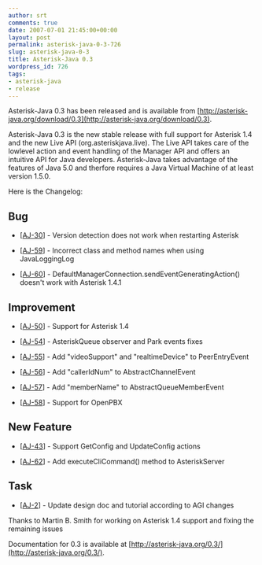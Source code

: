 ```yaml
---
author: srt
comments: true
date: 2007-07-01 21:45:00+00:00
layout: post
permalink: asterisk-java-0-3-726
slug: asterisk-java-0-3
title: Asterisk-Java 0.3
wordpress_id: 726
tags:
- asterisk-java
- release
---
```


Asterisk-Java 0.3 has been released and is available from [http://asterisk-java.org/download/0.3](http://asterisk-java.org/download/0.3).




Asterisk-Java 0.3 is the new stable release with full support for
Asterisk 1.4 and the new Live API (org.asteriskjava.live).
The Live API takes care of the lowlevel action and event handling
of the Manager API and offers an intuitive API for Java developers.
Asterisk-Java takes advantage of the features of Java 5.0 and therfore
requires a Java Virtual Machine of at least version 1.5.0.






Here is the Changelog:





## Bug






  * [[AJ-30](http://jira.reucon.org/browse/AJ-30)] - Version detection does not work when restarting Asterisk


  * [[AJ-59](http://jira.reucon.org/browse/AJ-59)] - Incorrect class and method names when using JavaLoggingLog


  * [[AJ-60](http://jira.reucon.org/browse/AJ-60)] - DefaultManagerConnection.sendEventGeneratingAction() doesn't work with Asterisk 1.4.1


    


## Improvement






  * [[AJ-50](http://jira.reucon.org/browse/AJ-50)] - Support for Asterisk 1.4


  * [[AJ-54](http://jira.reucon.org/browse/AJ-54)] - AsteriskQueue observer and Park events fixes


  * [[AJ-55](http://jira.reucon.org/browse/AJ-55)] - Add "videoSupport" and "realtimeDevice" to PeerEntryEvent


  * [[AJ-56](http://jira.reucon.org/browse/AJ-56)] - Add "callerIdNum" to AbstractChannelEvent


  * [[AJ-57](http://jira.reucon.org/browse/AJ-57)] - Add "memberName" to AbstractQueueMemberEvent


  * [[AJ-58](http://jira.reucon.org/browse/AJ-58)] - Support for OpenPBX


    


## New Feature






  * [[AJ-43](http://jira.reucon.org/browse/AJ-43)] - Support GetConfig and UpdateConfig actions


  * [[AJ-62](http://jira.reucon.org/browse/AJ-62)] - Add executeCliCommand() method to AsteriskServer


    


## Task






  * [[AJ-2](http://jira.reucon.org/browse/AJ-2)] - Update design doc and tutorial according to AGI changes





Thanks to Martin B. Smith for working on Asterisk 1.4 support and fixing the remaining issues





Documentation for 0.3 is available at [http://asterisk-java.org/0.3/](http://asterisk-java.org/0.3/).
